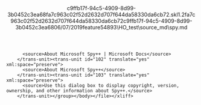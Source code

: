 <?xml version="1.0"?><xliff version="1.2" xmlns="urn:oasis:names:tc:xliff:document:1.2" xmlns:xsi="http://www.w3.org/2001/XMLSchema-instance" xsi:schemaLocation="urn:oasis:names:tc:xliff:document:1.2 xliff-core-1.2-transitional.xsd"><file datatype="xml" original="spy.md" source-language="en-US" target-language="en-US"><header><tool tool-id="mdxliff" tool-name="mdxliff" tool-version="1.0-4e81c41" tool-company="Microsoft" /><xliffext:skl_file_name xmlns:xliffext="urn:microsoft:content:schema:xliffextensions">c9ffb17f-94c5-4909-8d99-3b0452c3ea68fa7c963c02f52d2632d707f644da58330da6cb72.skl</xliffext:skl_file_name><xliffext:version xmlns:xliffext="urn:microsoft:content:schema:xliffextensions">1.2</xliffext:version><xliffext:ms.openlocfilehash xmlns:xliffext="urn:microsoft:content:schema:xliffextensions">fa7c963c02f52d2632d707f644da58330da6cb72</xliffext:ms.openlocfilehash><xliffext:ms.sourcegitcommit xmlns:xliffext="urn:microsoft:content:schema:xliffextensions">c9ffb17f-94c5-4909-8d99-3b0452c3ea68</xliffext:ms.sourcegitcommit><xliffext:ms.lasthandoff xmlns:xliffext="urn:microsoft:content:schema:xliffextensions">06/07/2019</xliffext:ms.lasthandoff><xliffext:ms.openlocfilepath xmlns:xliffext="urn:microsoft:content:schema:xliffextensions">feature54893\HO_test\source_md\spy.md</xliffext:ms.openlocfilepath></header><body><group id="content" extype="content"><trans-unit id="101" translate="yes" xml:space="preserve" restype="x-metadata">
          <source>About Microsoft Spy++ | Microsoft Docs</source>
        </trans-unit><trans-unit id="102" translate="yes" xml:space="preserve">
          <source>About Microsoft Spy++</source>
        </trans-unit><trans-unit id="103" translate="yes" xml:space="preserve">
          <source>Use this dialog box to display copyright, version, ownership, and other information about Spy++.</source>
        </trans-unit></group></body></file></xliff>